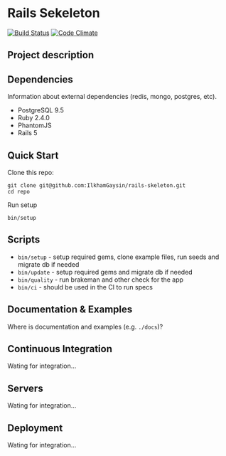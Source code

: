 # Rails Sekeleton
[![Build Status](https://semaphoreci.com/api/v1/ilkhamgaysin/rails-skeleton/branches/master/shields_badge.svg)](https://semaphoreci.com/ilkhamgaysin/rails-skeleton)
[![Code Climate](https://codeclimate.com/github/IlkhamGaysin/rails-skeleton.png)](https://codeclimate.com/github/IlkhamGaysin/rails-skeleton)

## Project description

## Dependencies

Information about external dependencies (redis, mongo, postgres, etc).

- PostgreSQL 9.5
- Ruby 2.4.0
- PhantomJS
- Rails 5

## Quick Start

Clone this repo:

```
git clone git@github.com:IlkhamGaysin/rails-skeleton.git
cd repo
```

Run setup

```
bin/setup
```

## Scripts

* `bin/setup` - setup required gems, clone example files, run seeds and migrate db if needed
* `bin/update` - setup required gems and migrate db if needed
* `bin/quality` - run brakeman and other check for the app
* `bin/ci` - should be used in the CI to run specs

## Documentation & Examples

Where is documentation and examples (e.g. `./docs`)?

## Continuous Integration

Wating for integration...

## Servers

Wating for integration...

## Deployment

Wating for integration...
